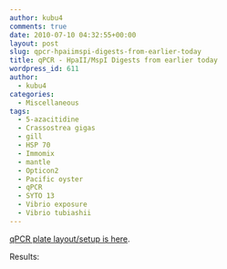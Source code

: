 ```yaml
---
author: kubu4
comments: true
date: 2010-07-10 04:32:55+00:00
layout: post
slug: qpcr-hpaiimspi-digests-from-earlier-today
title: qPCR - HpaII/MspI Digests from earlier today
wordpress_id: 611
author:
  - kubu4
categories:
  - Miscellaneous
tags:
  - 5-azacitidine
  - Crassostrea gigas
  - gill
  - HSP 70
  - Immomix
  - mantle
  - Opticon2
  - Pacific oyster
  - qPCR
  - SYTO 13
  - Vibrio exposure
  - Vibrio tubiashii
---
```


[qPCR plate layout/setup is here](https://eagle.fish.washington.edu/Arabidopsis/Notebook%20Workup%20Files/20100709-01.jpg).

Results:
